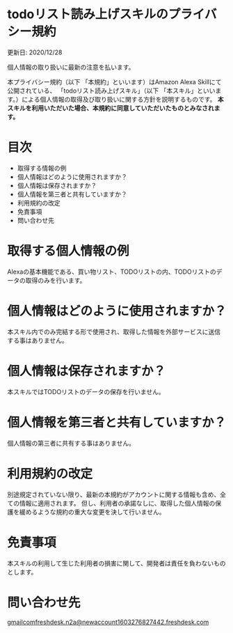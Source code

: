 # todoリスト読み上げスキルのプライバシー規約
更新日: 2020/12/28

個人情報の取り扱いに最新の注意を払います。

本プライバシー規約（以下 「本規約」といいます）はAmazon Alexa Skillにて公開されている、
「todoリスト読み上げスキル」（以下 「本スキル」といいます。）による個人情報の取得及び取り扱いに関する方針を説明するものです。
**本スキルを利用いただいた場合、本規約に同意していただいたものとみなされます。**


# 目次
- 取得する情報の例
- 個人情報はどのように使用されますか？
- 個人情報は保存されますか？
- 個人情報を第三者と共有していますか？
- 利用規約の改定
- 免責事項
- 問い合わせ先


# 取得する個人情報の例
Alexaの基本機能である、買い物リスト、TODOリストの内、TODOリストのデータの取得のみを行います。


# 個人情報はどのように使用されますか？
本スキル内でのみ完結する形で使用され、取得した情報を外部サービスに送信する事はありません。


# 個人情報は保存されますか？
本スキルではTODOリストのデータの保存を行いません。


# 個人情報を第三者と共有していますか？
個人情報の第三者に共有する事はありません。


# 利用規約の改定
別途規定されていない限り、最新の本規約がアカウントに関する情報も含め、全ての情報に適用されます。
但し、利用者の承諾なしに、取得した個人情報の保護を緩めるような規約の重大な変更を決して行いません。


# 免責事項
本スキルの利用して生じた利用者の損害に関して、開発者は責任を負わないものとします。


# 問い合わせ先
gmailcomfreshdesk.n2a@newaccount1603276827442.freshdesk.com

